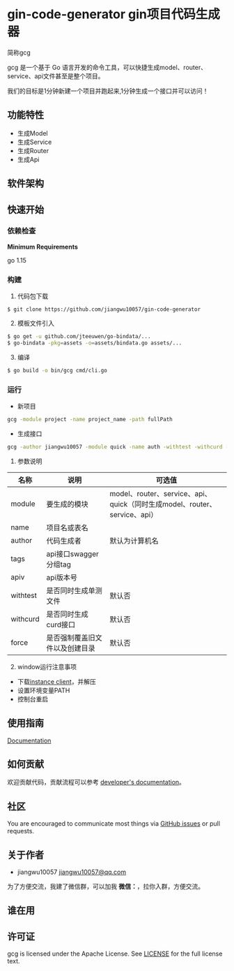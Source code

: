 # gin-code-generator gin项目代码生成器

简称gcg

gcg 是一个基于 Go 语言开发的命令工具，可以快捷生成model、router、service、api文件甚至是整个项目。

我们的目标是1分钟新建一个项目并跑起来,1分钟生成一个接口并可以访问！


## 功能特性

- 生成Model
- 生成Service
- 生成Router
- 生成Api

## 软件架构


## 快速开始

### 依赖检查

**Minimum Requirements**

go 1.15


### 构建

1. 代码包下载

```
$ git clone https://github.com/jiangwu10057/gin-code-generator
```

2. 模板文件引入
```bash
$ go get -u github.com/jteeuwen/go-bindata/...
$ go-bindata -pkg=assets -o=assets/bindata.go assets/...
```
3. 编译

```bash
$ go build -o bin/gcg cmd/cli.go
```

### 运行

- 新项目
```bash
gcg -module project -name project_name -path fullPath
```

- 生成接口

```bash
gcg -author jiangwu10057 -module quick -name auth -withtest -withcurd -tags swagger接口分组tag -apiv v1
```

1. 参数说明

| 名称| 说明|可选值|
|----------------|------------------|----------------|
|module|要生成的模块|model、router、service、api、quick（同时生成model、router、service、api）|
|name|项目名或表名||
|author|代码生成者|默认为计算机名|
|tags|api接口swagger分组tag||
|apiv|api版本号||
|withtest|是否同时生成单测文件|默认否|
|withcurd|是否同时生成curd接口|默认否|
|force|是否强制覆盖旧文件以及创建目录|默认否|


2. window运行注意事项

- 下载[instance client](https://oracle.github.io/odpi/doc/installation.html#id1)，并解压
- 设置环境变量PATH
- 控制台重启

## 使用指南

[Documentation](docs/guide/zh-CN)

## 如何贡献

欢迎贡献代码，贡献流程可以参考 [developer's documentation](docs/devel/zh-CN/development.md)。

## 社区

You are encouraged to communicate most things via [GitHub issues](https://github.com/jiangwu10057/gin-code-generator/issues/new/choose) or pull requests.

## 关于作者

- jiangwu10057 <jiangwu10057@qq.com>

为了方便交流，我建了微信群，可以加我 **微信：**，拉你入群，方便交流。

## 谁在用

<!-- 如果你有项目在使用，也欢迎联系作者，加入使用案例。 -->

## 许可证

gcg is licensed under the Apache License. See [LICENSE](LICENSE) for the full license text.